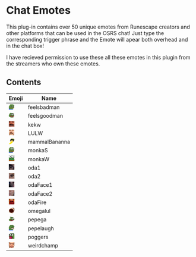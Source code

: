 # Chat Emotes
This plug-in contains over 50 unique emotes from Runescape creators and other platforms that can be used in the OSRS chat! Just type the corresponding trigger phrase and the Emote will apear both overhead and in the chat box! 

I have recieved permission to use these all these emotes in this plugin from the streamers who own these emotes.

## Contents
|Emoji|Name|
|---|---|
|![feelsbadman](src/main/resources/com/Emotes/feelsbadman.png)|feelsbadman|
|![feelsgoodman](src/main/resources/com/Emotes/feelsgoodman.png)|feelsgoodman|
|![kekw](src/main/resources/com/Emotes/kekw.png)|kekw|
|![LULW](src/main/resources/com/Emotes/LULW.png)|LULW|
|![mammalBananna](src/main/resources/com/Emotes/mammalBananna.png)|mammalBananna|
|![monkaS](src/main/resources/com/Emotes/monkaS.png)|monkaS|
|![monkaW](src/main/resources/com/Emotes/monkaW.png)|monkaW|
|![oda1](src/main/resources/com/Emotes/oda1.png)|oda1|
|![oda2](src/main/resources/com/Emotes/oda2.png)|oda2|
|![odaFace1](src/main/resources/com/Emotes/odaFace1.png)|odaFace1|
|![odaFace2](src/main/resources/com/Emotes/odaFace2.png)|odaFace2|
|![odaFire](src/main/resources/com/Emotes/odaFire.png)|odaFire|
|![omegalul](src/main/resources/com/Emotes/omegalul.png)|omegalul|
|![pepega](src/main/resources/com/Emotes/pepega.png)|pepega|
|![pepelaugh](src/main/resources/com/Emotes/pepelaugh.png)|pepelaugh|
|![poggers](src/main/resources/com/Emotes/poggers.png)|poggers|
|![weirdchamp](src/main/resources/com/Emotes/weirdchamp.png)|weirdchamp|




